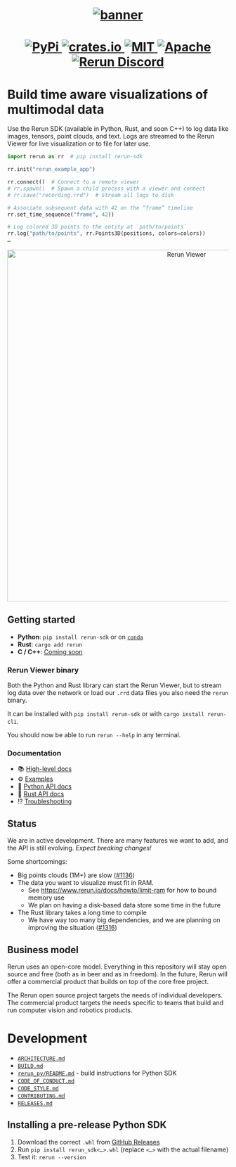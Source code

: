<h1 align="center">
  <a href="https://www.rerun.io/">
    <img alt="banner" src="https://user-images.githubusercontent.com/1148717/218142418-1d320929-6b7a-486e-8277-fbeef2432529.png">
  </a>
</h1>

<h1 align="center">
  <a href="https://pypi.org/project/rerun-sdk/">                          <img alt="PyPi"           src="https://img.shields.io/pypi/v/rerun-sdk.svg">                              </a>
  <a href="https://crates.io/crates/rerun">                               <img alt="crates.io"      src="https://img.shields.io/crates/v/rerun.svg">                                </a>
  <a href="https://github.com/rerun-io/rerun/blob/master/LICENSE-MIT">    <img alt="MIT"            src="https://img.shields.io/badge/license-MIT-blue.svg">                        </a>
  <a href="https://github.com/rerun-io/rerun/blob/master/LICENSE-APACHE"> <img alt="Apache"         src="https://img.shields.io/badge/license-Apache-blue.svg">                     </a>
  <a href="https://discord.gg/Gcm8BbTaAj">                                <img alt="Rerun Discord"  src="https://img.shields.io/discord/1062300748202921994?label=Rerun%20Discord"> </a>
</h1>

# Build time aware visualizations of multimodal data

Use the Rerun SDK (available in Python, Rust, and soon C++) to log data like images, tensors, point clouds, and text. Logs are streamed to the Rerun Viewer for live visualization or to file for later use.

```py
import rerun as rr  # pip install rerun-sdk

rr.init("rerun_example_app")

rr.connect()  # Connect to a remote viewer
# rr.spawn()  # Spawn a child process with a viewer and connect
# rr.save("recording.rrd")  # Stream all logs to disk

# Associate subsequent data with 42 on the “frame” timeline
rr.set_time_sequence("frame", 42))

# Log colored 3D points to the entity at `path/to/points`
rr.log("path/to/points", rr.Points3D(positions, colors=colors))
…
```

<p align="center">
  <img width="800" alt="Rerun Viewer" src="https://github.com/rerun-io/rerun/assets/2624717/c4900538-fc3a-43b8-841a-8d226e7b5a2e">
</p>

## Getting started
* **Python**: `pip install rerun-sdk` or on [`conda`](https://github.com/conda-forge/rerun-sdk-feedstock)
* **Rust**: `cargo add rerun`
* **C / C++**: [Coming soon](https://github.com/rerun-io/rerun/issues/2919)

### Rerun Viewer binary
Both the Python and Rust library can start the Rerun Viewer, but to stream log data over the network or load our `.rrd` data files you also need the `rerun` binary.

It can be installed with `pip install rerun-sdk` or with `cargo install rerun-cli`.

You should now be able to run `rerun --help` in any terminal.


### Documentation
- 📚 [High-level docs](http://rerun.io/docs)
- ⚙️ [Examples](examples)
- 🐍 [Python API docs](https://ref.rerun.io/docs/python)
- 🦀 [Rust API docs](https://docs.rs/rerun/)
- ⁉️ [Troubleshooting](https://www.rerun.io/docs/getting-started/troubleshooting)


## Status
We are in active development.
There are many features we want to add, and the API is still evolving.
_Expect breaking changes!_

Some shortcomings:
* Big points clouds (1M+) are slow ([#1136](https://github.com/rerun-io/rerun/issues/1136))
* The data you want to visualize must fit in RAM.
  - See <https://www.rerun.io/docs/howto/limit-ram> for how to bound memory use
  - We plan on having a disk-based data store some time in the future
* The Rust library takes a long time to compile
  - We have way too many big dependencies, and we are planning on improving the situation ([#1316](https://github.com/rerun-io/rerun/pull/1316))


## Business model
Rerun uses an open-core model. Everything in this repository will stay open source and free (both as in beer and as in freedom).
In the future, Rerun will offer a commercial product that builds on top of the core free project.

The Rerun open source project targets the needs of individual developers.
The commercial product targets the needs specific to teams that build and run computer vision and robotics products.


# Development
* [`ARCHITECTURE.md`](ARCHITECTURE.md)
* [`BUILD.md`](BUILD.md)
* [`rerun_py/README.md`](rerun_py/README.md) - build instructions for Python SDK
* [`CODE_OF_CONDUCT.md`](CODE_OF_CONDUCT.md)
* [`CODE_STYLE.md`](CODE_STYLE.md)
* [`CONTRIBUTING.md`](CONTRIBUTING.md)
* [`RELEASES.md`](RELEASES.md)


## Installing a pre-release Python SDK

1. Download the correct `.whl` from [GitHub Releases](https://github.com/rerun-io/rerun/releases)
2. Run `pip install rerun_sdk<…>.whl` (replace `<…>` with the actual filename)
3. Test it: `rerun --version`
